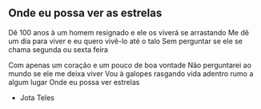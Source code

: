 ## Onde eu possa ver as estrelas

Dê 100 anos à um homem resignado e ele os viverá se arrastando
Me dê um dia para viver e eu quero vivê-lo até o talo
Sem perguntar se ele se chama segunda ou sexta feira

Com apenas um coração e um pouco de boa vontade
Não perguntarei ao mundo se ele me deixa viver
Vou à galopes rasgando vida adentro rumo a algum lugar
Onde eu possa ver estrelas

- Jota Teles
